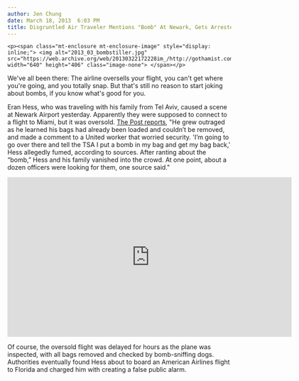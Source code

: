 ```yaml
---
author: Jen Chung
date: March 18, 2013  6:03 PM
title: Disgruntled Air Traveler Mentions "Bomb" At Newark, Gets Arrested
---
```



	
	
	
	<p><span class="mt-enclosure mt-enclosure-image" style="display: inline;"> <img alt="2013_03_bombstiller.jpg" src="https://web.archive.org/web/20130322172228im_/http://gothamist.com/attachments/jen/2013_03_bombstiller.jpg" width="640" height="406" class="image-none"> </span></p>

<p>We&apos;ve all been there: The airline oversells your flight, you can&apos;t get where you&apos;re going, and you totally snap. But that&apos;s still no reason to start joking about bombs, if you know what&apos;s good for you.</p>

<p>Eran Hess, who was traveling with his family from Tel Aviv, caused a scene at Newark Airport yesterday. Apparently they were supposed to connect to a flight to Miami, but it was oversold. <a href="https://web.archive.org/web/20130322172228/http://www.nypost.com/p/news/local/bomb_bozo_busted_lJSWBDZqJu1z6EmWTO7MkM?utm_medium=rss&amp;utm_content=Local">The Post reports</a>, &quot;He grew outraged as he learned his bags had already been loaded and couldn&#x2019;t be removed, and made a comment to a United worker that worried security. &apos;I&#x2019;m going to go over there and tell the TSA I put a bomb in my bag and get my bag back,&apos; Hess allegedly fumed, according to sources. After ranting about the &#x201C;bomb,&#x201D; Hess and his family vanished into the crowd. At one point, about a dozen officers were looking for them, one source said.&quot;</p>

<p><iframe width="640" height="360" src="https://web.archive.org/web/20130322172228if_/http://www.youtube.com/embed/9zg3fT0mdCw" frameborder="0" allowfullscreen></iframe></p>

<p>Of course, the oversold flight was delayed for hours as the plane was inspected, with all bags removed and checked by bomb-sniffing dogs. Authorities eventually found Hess about to board an American Airlines flight to Florida and charged him with creating a false public alarm.</p>
	
	
	
	
	
